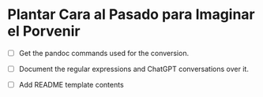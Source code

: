 # Plantar Cara al Pasado para Imaginar el Porvenir

- [ ] Get the pandoc commands used for the conversion.
- [ ] Document the regular expressions and ChatGPT conversations over it.
- [ ] Add README template contents

